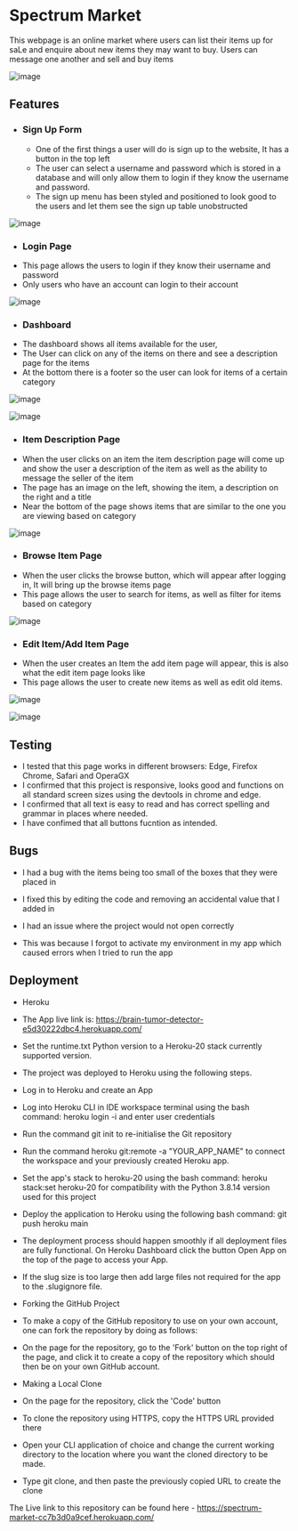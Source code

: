 # Spectrum Market

This webpage is an online market where users can list their items up for saLe and enquire about new items they may want to buy. Users can message one another and sell and buy items

![image](https://github.com/user-attachments/assets/ae626a21-4ed1-428b-95fa-dfc1ed0616a0)

## Features

- ### Sign Up Form
  - One of the first things a user will do is sign up to the website, It has a button in the top left
  - The user can select a username and password which is stored in a database and will only allow them to login if they know the username and password.
  - The sign up menu has been styled and positioned to look good to the users and let them see the sign up table unobstructed

![image](https://github.com/user-attachments/assets/0a8f0578-b6f0-48d0-8643-d3ad96d896a7)


- ### Login Page
-   This page allows the users to login if they know their username and password
-   Only users who have an account can login to their account

![image](https://github.com/user-attachments/assets/edb144f3-361c-420f-bf92-1dbfa27586e5)


- ### Dashboard
-   The dashboard shows all items available for the user,
-   The User can click on any of the items on there and see a description page for the items
-   At the bottom there is a footer so the user can look for items of a certain category
  
![image](https://github.com/user-attachments/assets/27861900-2984-4878-9186-84c08873b086)

![image](https://github.com/user-attachments/assets/15ea0429-978c-4dbc-8326-5d4cdaa2f8ea)


- ### Item Description Page
-   When the user clicks on an item the item description page will come up and show the user a description of the item as well as the ability to message the seller of the item
-   The page has an image on the left, showing the item, a description on the right and a title
-   Near the bottom of the page shows items that are similar to the one you are viewing based on category

  ![image](https://github.com/user-attachments/assets/bd67b8fe-8a13-4443-bbef-75a295e567fb)


- ### Browse Item Page
-   When the user clicks the browse button, which will appear after logging in, It will bring up the browse items page
-   This page allows the user to search for items, as well as filter for items based on category
  
![image](https://github.com/user-attachments/assets/8406ee80-16f2-4b4b-8929-ec8ebb519641)


- ### Edit Item/Add Item Page
-   When the user creates an Item the add item page will appear, this is also what the edit item page looks like
-   This page allows the user to create new items as well as edit old items.
  
![image](https://github.com/user-attachments/assets/737f9843-7247-4170-99dd-3c30d01614a0)

![image](https://github.com/user-attachments/assets/075cacdc-3c88-40ac-aeaf-302409fa4c5e)


## Testing

 - I tested that this page works in different browsers: Edge, Firefox Chrome, Safari and OperaGX
 - I confirmed that this project is responsive, looks good and functions on all standard screen sizes using the devtools in chrome and edge.
 - I confirmed that all text is easy to read and has correct spelling and grammar in places where needed.
 - I have confimed that all buttons fucntion as intended.

## Bugs

- I had a bug with the items being too small of the boxes that they were placed in
- I fixed this by editing the code and removing an accidental value that I added in

- I had an issue where the project would not open correctly
- This was because I forgot to activate my environment in my app which caused errors when I tried to run the app
  
## Deployment
- Heroku
- The App live link is: https://brain-tumor-detector-e5d30222dbc4.herokuapp.com/
- Set the runtime.txt Python version to a Heroku-20 stack currently supported version.
- The project was deployed to Heroku using the following steps.
- Log in to Heroku and create an App
- Log into Heroku CLI in IDE workspace terminal using the bash command: heroku login -i and enter user credentials
- Run the command git init to re-initialise the Git repository
- Run the command heroku git:remote -a "YOUR_APP_NAME" to connect the workspace and your previously created Heroku app.
- Set the app's stack to heroku-20 using the bash command: heroku stack:set heroku-20 for compatibility with the Python 3.8.14 version used for this project
- Deploy the application to Heroku using the following bash command: git push heroku main
- The deployment process should happen smoothly if all deployment files are fully functional. On Heroku Dashboard click the button Open App on the top of the page to access your App.
- If the slug size is too large then add large files not required for the app to the .slugignore file.
- Forking the GitHub Project
- To make a copy of the GitHub repository to use on your own account, one can fork the repository by doing as follows:

- On the page for the repository, go to the 'Fork' button on the top right of the page, and click it to create a copy of the repository which should then be on your own GitHub account.
- Making a Local Clone
- On the page for the repository, click the 'Code' button
- To clone the repository using HTTPS, copy the HTTPS URL provided there
- Open your CLI application of choice and change the current working directory to the location where you want the cloned directory to be made.
- Type git clone, and then paste the previously copied URL to create the clone

The Live link to this repository can be found here - https://spectrum-market-cc7b3d0a9cef.herokuapp.com/



